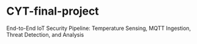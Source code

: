 # CYT-final-project
End-to-End IoT Security Pipeline: Temperature Sensing, MQTT Ingestion, Threat Detection, and Analysis
